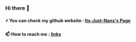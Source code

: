 ### Hi there 👋

<!--
**Its-Just-Nans/Its-Just-Nans** is a ✨ _special_ ✨ repository because its `README.md` (this file) appears on your GitHub profile.
Here are some ideas to get you started:
- 🔭 I’m currently working on ...
- 🌱 I’m currently learning ...
- 👯 I’m looking to collaborate on ...
- 🤔 I’m looking for help with ...
- 💬 Ask me about ...

- 😄 Pronouns: ...
- ⚡ Fun fact: ...
-->

#### ⚡ You can check my github website : [Its-Just-Nans's Page](https://its-just-nans.github.io/)


#### 📫 How to reach me : [links](https://its-just-nans.github.io/#links)